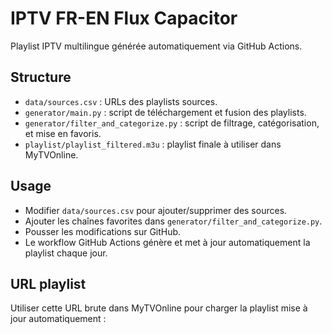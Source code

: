 # IPTV FR-EN Flux Capacitor

Playlist IPTV multilingue générée automatiquement via GitHub Actions.

## Structure

- `data/sources.csv` : URLs des playlists sources.
- `generator/main.py` : script de téléchargement et fusion des playlists.
- `generator/filter_and_categorize.py` : script de filtrage, catégorisation, et mise en favoris.
- `playlist/playlist_filtered.m3u` : playlist finale à utiliser dans MyTVOnline.

## Usage

- Modifier `data/sources.csv` pour ajouter/supprimer des sources.
- Ajouter les chaînes favorites dans `generator/filter_and_categorize.py`.
- Pousser les modifications sur GitHub.
- Le workflow GitHub Actions génère et met à jour automatiquement la playlist chaque jour.

## URL playlist

Utiliser cette URL brute dans MyTVOnline pour charger la playlist mise à jour automatiquement :

